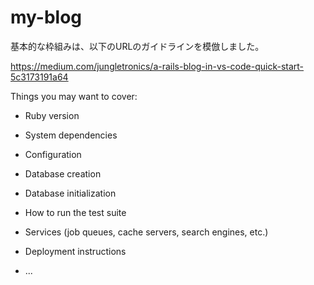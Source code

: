 # my-blog

基本的な枠組みは、以下のURLのガイドラインを模倣しました。

https://medium.com/jungletronics/a-rails-blog-in-vs-code-quick-start-5c3173191a64


Things you may want to cover:

* Ruby version

* System dependencies

* Configuration

* Database creation

* Database initialization

* How to run the test suite

* Services (job queues, cache servers, search engines, etc.)

* Deployment instructions

* ...

